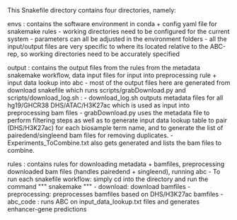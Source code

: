 This Snakefile directory contains four directories, namely: 

envs : contains the software environment in conda + config yaml file for snakemake rules
	- working directories need to be configured for the current system 
	- parameters can all be adjusted in the environment folders 
	- all the input/output files are very specific to where its located relative to the ABC-rep, so working directories need to be accurately specified 

output : contains the output files from the rules from the metadata snakemake workflow, data input files for input into preprocessing rule + input data lookup into abc 
	- most of the output files here are generated from download snakefile which runs scripts/grabDownload.py and scripts/download_log.sh : 
	-	download_log.sh outputs metadata files for all hg19/GHCR38 DHS/ATAC/H3K27ac which is used as input into preprocessing bam files 
	-	grabDownload.py uses the metadata file to perform filtering steps as well as to generate input data lookup table to pair (DHS/H3K27ac) for each biosample term name, and to generate the list of pairedend/singleend bam files for removing duplicates. 
	-	 Experiments_ToCombine.txt also gets generated and lists the bam files to combine. 	

rules : contains rules for downloading metadata + bamfiles, preprocessing downloaded bam files (handles pairedend + singleend), running abc
	-	 To run each snakefile workflow: simply cd into the directory and run the command """ snakemake """
	- 	download: download bamfiles 
	-	preprocessing: preprocesses bamfiles based on DHS/H3K27ac bamfiles 
	-	abc_code : runs ABC on input_data_lookup.txt files and generates enhancer-gene predictions
	
